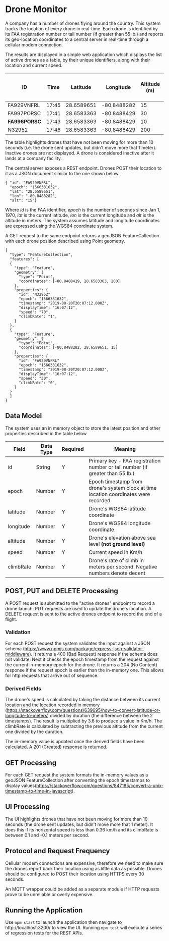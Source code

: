 # Drone Monitor

A company has a number of drones flying around the country. This system tracks the location of every drone in real-time.  Each drone is identified by its FAA registration number or tail number (if greater than 55 lb.) and  reports its geo-location coordinates to a central server in real-time through a cellular modem connection.

The results are displayed in a simple web application which displays the list of active drones as a table, by their unique identifiers, along with their location and current speed.

| ID | Time | Latitude | Longitude | Altitude (m) | Speed (km/h) | Rate of Climb (m/s)
| --- | -------- | -------- | --------- | ------------ | ------------ | ------------------
| FA929VNFRL | 17:45 | 28.6589651 | -80.8488282 | 15 | 30 | 0
| FA997PORSC | 17:41 | 28.6583363 | -80.8488429 | 30 | 0 | -1
| **FA996PORSC** | 17:43 | 28.6583363 | -80.8488429 | 10| **0** | **0**
| N32952 | 17:46 | 28.6583363 | -80.8488429 | 200 | 70 | 1

The table highlights drones that have not been moving for more than 10 seconds (i.e. the drone sent updates, but didn't move more that 1 meter).  Inactive drones are not displayed.  A drone is considered inactive after it lands at a company facility.  

The central server exposes a REST endpoint.  Drones POST their location to it as a JSON document similar to the one shown below.

```
{ "id": "FA929VNFRL",
  "epoch": "1566331632",
  "lat": "28.6589651",
  "lon": "-80.8488282",
  "alt": "15"}
```
Where *id* is the FAA identifier, *epoch* is the number of seconds since Jan 1, 1970, *lat* is the current latitude, *lon* is the current longitude and *alt* is the altitude in meters.  The system assumes latitude and longitude coordinates are expressed using the WGS84 coordinate system.

A GET request to the same endpoint returns a geoJSON FeatureCollection with each drone position described using Point geometry.

```
{
  "type": "FeatureCollection",
  "features": [
  {
    "type": "Feature",
    "geometry": {
      "type": "Point",
      "coordinates": [-80.8488429, 28.6583363, 200]
    },
    "properties": {
      "id": "N32952"
      "epoch": "1566331632",
      "timestamp": "2019-08-20T20:07:12.000Z",
      "displayTime": "16:07:12",
      "speed": "70",
      "climbRate": "1",
    }
  },
  {
    "type": "Feature",
    "geometry": {
      "type": "Point",
      "coordinates": [-80.8488282, 28.6589651, 15]
    },
    "properties": {
      "id": "FA929VNFRL"
      "epoch": "1566331632",
      "timestamp": "2019-08-20T20:07:12.000Z",
      "displayTime": "16:07:12",
      "speed": "30",
      "climbRate": "0",
    }
  }
  ]
}
```

## Data Model

The system uses an in memory object to store the latest position and other properties described in the table below

| Field | Data Type | Required | Meaning
| ------ | --------- | -------- | -------
| id | String | Y | Primary key - FAA registration number or tail number (if greater than 55 lb.)
| epoch | Number | Y | Epoch timestamp from drone's system clock at time location coordinates were recorded
| latitude | Number | Y | Drone's WGS84 latitude coordinate
| longitude | Number | Y | Drone's WGS84 longitude coordinate
| altitude | Number | Y | Drone's elevation above sea level **(not ground level)**
| speed | Number | Y | Current speed in Km/h
| climbRate | Number | Y |Drone's rate of climb in meters per second. Negative numbers denote decent

## POST, PUT and DELETE Processing
A POST request is submitted to the "active drones" endpoint to record a drone launch. PUT requests are used to update the drone's location. A DELETE request is sent to the active drones endpoint to record the end of a flight.

### Validation
For each POST request the system validates the input against a JSON schema (https://www.npmjs.com/package/express-json-validator-middleware). It returns a 400 (Bad Request) response if the schema does not validate.  Next it checks the epoch timestamp from the request against the current in-memory epoch for the drone.  It returns a 204 (No Content) response if the request epoch is earlier than the in-memory one.  This allows for http requests that arrive out of sequence.

### Derived Fields
The drone's speed is calculated by taking the distance between its current location and the location recorded in memory (https://stackoverflow.com/questions/639695/how-to-convert-latitude-or-longitude-to-meters) divided by duration (the difference between the 2 timestamps).  The result is multiplied by 3.6 to produce a value in Km/h.  The climbRate is calculated by subtracting the previous altitude from the current one divided by the duration.

The in-memory value is updated once the derived fields have been calculated.  A 201 (Created) response is returned.

## GET Processing
For each GET request the system formats the in-memory values as a geoJSON FeatureCollection after converting the epoch timestamps to display values(https://stackoverflow.com/questions/847185/convert-a-unix-timestamp-to-time-in-javascript).

## UI Processing
The UI highlights drones that have not been moving for more than 10 seconds (the drone sent updates, but didn't move more that 1 meter). It does this if its horizontal speed is less than 0.36 km/h and its climbRate is between 0.1 and -0.1 meters per second.

## Protocol and Request Frequency
Cellular modem connections are expensive, therefore we need to make sure the drones report back their location using as little data as possible. Drones should be configured to POST their location using HTTPS every 30 seconds.  

An MQTT wrapper could be added as a separate module if HTTP requests prove to be unreliable or overly expensive.

## Running the Application

Use `npm start` to launch the application then navigate to http://localhost:3200/ to view the UI. Running  `npm test` will execute a series of regression tests for the REST APIs.
